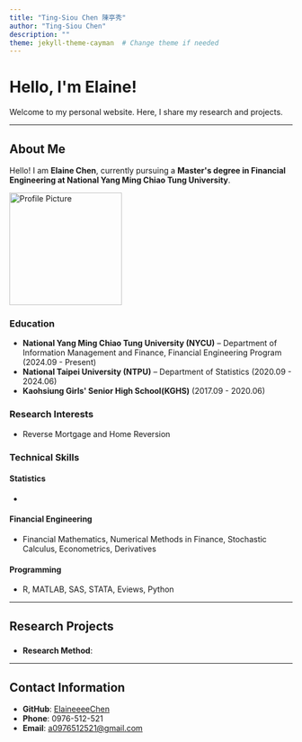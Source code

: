 ```yaml
---
title: "Ting-Siou Chen 陳亭秀"
author: "Ting-Siou Chen"
description: ""
theme: jekyll-theme-cayman  # Change theme if needed
---
```


# Hello, I'm Elaine!

Welcome to my personal website. Here, I share my research and projects.

---

## About Me

Hello! I am **Elaine Chen**, currently pursuing a **Master's degree in Financial Engineering at National Yang Ming Chiao Tung University**.


<img src="https://github.com/user-attachments/assets/7f153356-cef0-48d4-8c5d-4965c6881553" alt="Profile Picture" width="200">


### Education
- **National Yang Ming Chiao Tung University (NYCU)** – Department of Information Management and Finance, Financial Engineering Program (2024.09 - Present)
- **National Taipei University (NTPU)** – Department of Statistics (2020.09 - 2024.06)
- **Kaohsiung Girls' Senior High School(KGHS)** (2017.09 - 2020.06)

### Research Interests
- Reverse Mortgage and Home Reversion

### Technical Skills
#### Statistics
- 

#### Financial Engineering
- Financial Mathematics, Numerical Methods in Finance, Stochastic Calculus, Econometrics, Derivatives

#### Programming
- R, MATLAB, SAS, STATA, Eviews, Python

---

## Research Projects
### 
- **Research Method**:

---

## Contact Information
- **GitHub**: [ElaineeeeChen](https://github.com/ElaineeeeChen)
- **Phone**: 0976-512-521
- **Email**: [a0976512521@gmail.com](mailto:a0976512521@gmail.com)
